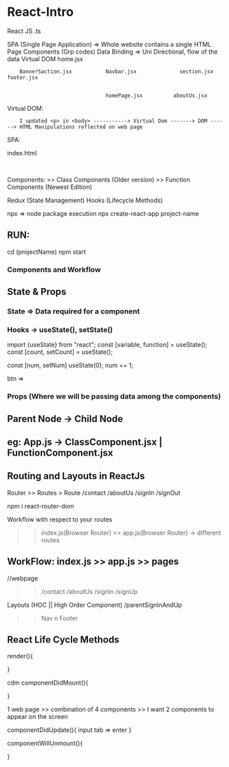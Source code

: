 # React-Intro


React JS
.ts

SPA (Single Page Application) => Whole website contains a single HTML Page
Components (Grp codes)
Data Binding => Uni Directional, flow of the data
Virtual DOM
                            home.jsx 

        BannerSaction.jsx           Navbar.jsx              section.jsx         footer.jsx


                                    homePage.jsx          aboutUs.jsx



Virtual DOM:

        I updated <p> in <body> -----------> Virtual Dom -------> DOM ------> HTML Manipulations reflected on web page


SPA: 

index.html
    <html>
        <body>
            <div id="root">
            </div>
        </body>    
    </html>


Components:
    >> Class Components (Older version)
    >> Function Components (Newest Edition)



Redux  (State Management)
Hooks  (Lifecycle Methods)


npx => node package execution
npx create-react-app project-name

## RUN:
cd (projectName)
npm start


### Components and Workflow
## State & Props

### State =>  Data required for a component

<!-- var name = "DevTown" -->
<!-- state = {
    [
        {

        },
        {

        }
    ]
} -->

### Hooks -> useState(), setState()

import {useState} from "react";
const [variable, function] = useState();
const [count, setCount] = useState();

const [num, setNum] useState(0);
num += 1;


btn => 

### Props (Where we will be passing data among the components)
## Parent Node -> Child Node
## eg: App.js -> ClassComponent.jsx | FunctionComponent.jsx

<FunctionComponent name="DevTown" age={20} />


## Routing and Layouts in ReactJs
Router >> Routes > Route
/contact /aboutUs /signIn /signOut

npm i react-router-dom

Workflow with respect to your routes
>> index.js(Browser Router) >> app.js(Browser Router) -> different routes


## WorkFlow: index.js >> app.js >> pages


//webpage
>> /contact /aboutUs /signIn /signUp

Layouts (HOC || High Order Component)
/parentSignInAndUp
>> Nav n Footer

<!--- HOCs can add additional info/feeatures to the existing components -->



## React Life Cycle Methods
render(){

}

cdm
componentDidMount(){

}

1 web page >> combination of 4 components >>  I want 2 components to appear on the screen

componentDidUpdate(){
input tab => enter
}

componentWillUnmount(){

}





